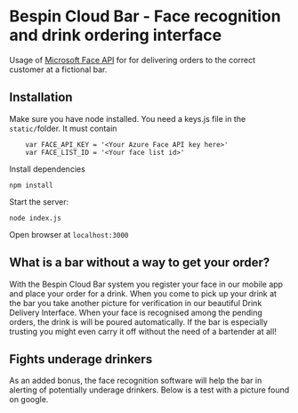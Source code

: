 # Bespin Cloud Bar - Face recognition and drink ordering interface
Usage of [Microsoft Face API](https://westus.dev.cognitive.microsoft.com/docs/services/563879b61984550e40cbbe8d/operations/563879b61984550f30395236) for for delivering orders to the correct customer at a fictional bar.

## Installation
Make sure you have node installed. You need a keys.js file in the `static/`folder. It must contain 

```
    var FACE_API_KEY = '<Your Azure Face API key here>'
    var FACE_LIST_ID = '<Your face list id>'
```

Install dependencies

`npm install`

Start the server:

`node index.js`

Open browser at `localhost:3000`

## What is a bar without a way to get your order?

With the Bespin Cloud Bar system you register your face in our mobile app and place your order for a drink. When you come to pick up your drink at the bar you take another picture for verification in our beautiful Drink Delivery Interface. When your face is recognised among the pending orders, the drink is will be poured automatically. If the bar is especially trusting you might even carry it off without the need of a bartender at all!

## Fights underage drinkers

As an added bonus, the face recognition software will help the bar in alerting of potentially underage drinkers. Below is a test with a picture found on google.
